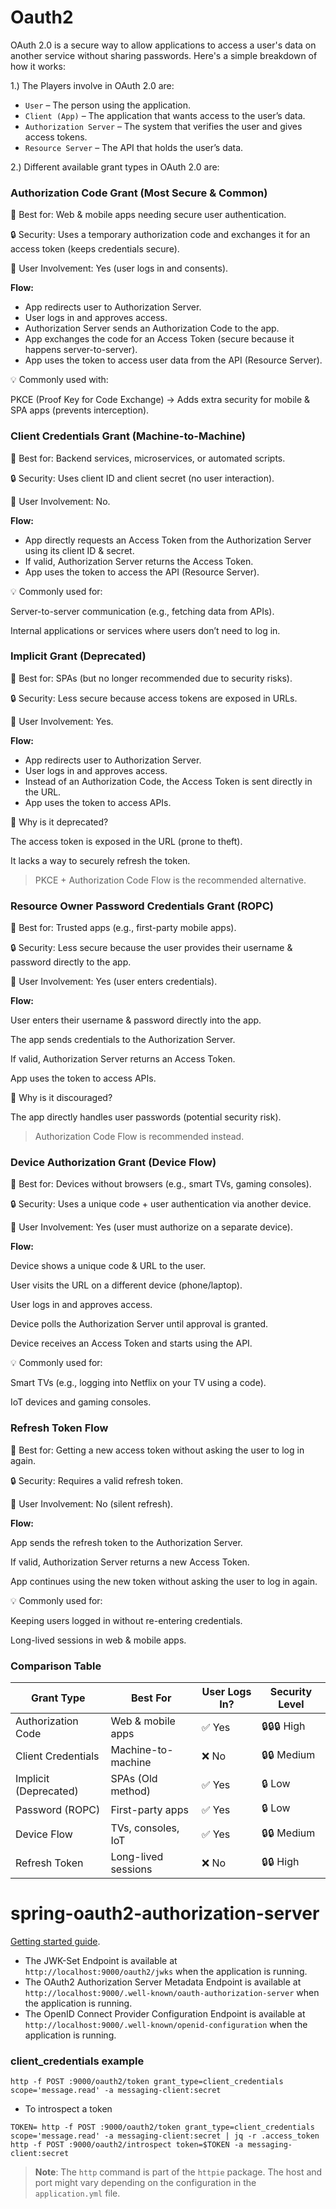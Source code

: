 # Oauth2

OAuth 2.0 is a secure way to allow applications to access a user's data on another service without sharing passwords. Here's a simple breakdown of how it works:

1.) The Players involve in OAuth 2.0 are:
- `User` – The person using the application.
- `Client (App)` – The application that wants access to the user’s data.
- `Authorization Server` – The system that verifies the user and gives access tokens.
- `Resource Server` – The API that holds the user’s data.

2.) Different available grant types in OAuth 2.0 are:

### Authorization Code Grant (Most Secure & Common)
📌 Best for: Web & mobile apps needing secure user authentication.

🔒 Security: Uses a temporary authorization code and exchanges it for an access token (keeps credentials secure).

👤 User Involvement: Yes (user logs in and consents).

**Flow:**
- App redirects user to Authorization Server.
- User logs in and approves access.
- Authorization Server sends an Authorization Code to the app.
- App exchanges the code for an Access Token (secure because it happens server-to-server).
- App uses the token to access user data from the API (Resource Server).

💡 Commonly used with:

PKCE (Proof Key for Code Exchange) → Adds extra security for mobile & SPA apps (prevents interception).


### Client Credentials Grant (Machine-to-Machine)

📌 Best for: Backend services, microservices, or automated scripts.

🔒 Security: Uses client ID and client secret (no user interaction).

👤 User Involvement: No.

**Flow:**

- App directly requests an Access Token from the Authorization Server using its client ID & secret.
- If valid, Authorization Server returns the Access Token.
- App uses the token to access the API (Resource Server).

💡 Commonly used for:

Server-to-server communication (e.g., fetching data from APIs).

Internal applications or services where users don’t need to log in.


### Implicit Grant (Deprecated)

📌 Best for: SPAs (but no longer recommended due to security risks).

🔒 Security: Less secure because access tokens are exposed in URLs.

👤 User Involvement: Yes.

**Flow:**

- App redirects user to Authorization Server.
- User logs in and approves access.
- Instead of an Authorization Code, the Access Token is sent directly in the URL.
- App uses the token to access APIs.

🚨 Why is it deprecated?

The access token is exposed in the URL (prone to theft).

It lacks a way to securely refresh the token.

> PKCE + Authorization Code Flow is the recommended alternative.


### Resource Owner Password Credentials Grant (ROPC)

📌 Best for: Trusted apps (e.g., first-party mobile apps).

🔒 Security: Less secure because the user provides their username & password directly to the app.

👤 User Involvement: Yes (user enters credentials).

**Flow:**

User enters their username & password directly into the app.

The app sends credentials to the Authorization Server.

If valid, Authorization Server returns an Access Token.

App uses the token to access APIs.

🚨 Why is it discouraged?

The app directly handles user passwords (potential security risk).

> Authorization Code Flow is recommended instead.

### Device Authorization Grant (Device Flow)

📌 Best for: Devices without browsers (e.g., smart TVs, gaming consoles).

🔒 Security: Uses a unique code + user authentication via another device.

👤 User Involvement: Yes (user must authorize on a separate device).

**Flow:**

Device shows a unique code & URL to the user.

User visits the URL on a different device (phone/laptop).

User logs in and approves access.

Device polls the Authorization Server until approval is granted.

Device receives an Access Token and starts using the API.

💡 Commonly used for:

Smart TVs (e.g., logging into Netflix on your TV using a code).

IoT devices and gaming consoles.

### Refresh Token Flow

📌 Best for: Getting a new access token without asking the user to log in again.

🔒 Security: Requires a valid refresh token.

👤 User Involvement: No (silent refresh).

**Flow:**

App sends the refresh token to the Authorization Server.

If valid, Authorization Server returns a new Access Token.

App continues using the new token without asking the user to log in again.

💡 Commonly used for:

Keeping users logged in without re-entering credentials.

Long-lived sessions in web & mobile apps.


### Comparison Table

| Grant Type| Best For	| User Logs In?	 |Security Level|
|-----------|----------|----------------|-----------|
| Authorization Code|Web & mobile apps | 	✅ Yes|	🔒🔒🔒 High|
| Client Credentials| Machine-to-machine| ❌ No| 🔒🔒 Medium|
| Implicit (Deprecated)| SPAs (Old method)| 	✅ Yes| 🔒 Low|
| Password (ROPC)	| First-party apps| 	✅ Yes| 🔒 Low|
| Device Flow	| TVs, consoles, IoT	| ✅ Yes| 🔒🔒 Medium|
| Refresh Token| Long-lived sessions	| ❌ No| 🔒🔒 High|


# spring-oauth2-authorization-server

[Getting started guide](https://docs.spring.io/spring-authorization-server/reference/getting-started.html).

- The JWK-Set Endpoint is available at `http://localhost:9000/oauth2/jwks` when the application is running.
- The OAuth2 Authorization Server Metadata Endpoint is available at `http://localhost:9000/.well-known/oauth-authorization-server` when the application is running.
- The OpenID Connect Provider Configuration Endpoint is available at `http://localhost:9000/.well-known/openid-configuration` when the application is running.

### client_credentials example

```shell
http -f POST :9000/oauth2/token grant_type=client_credentials scope='message.read' -a messaging-client:secret
```

- To introspect a token
```shell
TOKEN= http -f POST :9000/oauth2/token grant_type=client_credentials scope='message.read' -a messaging-client:secret | jq -r .access_token
http -f POST :9000/oauth2/introspect token=$TOKEN -a messaging-client:secret
```

> **Note**: The `http` command is part of the `httpie` package.
> The host and port might vary depending on the configuration in the `application.yml` file.
